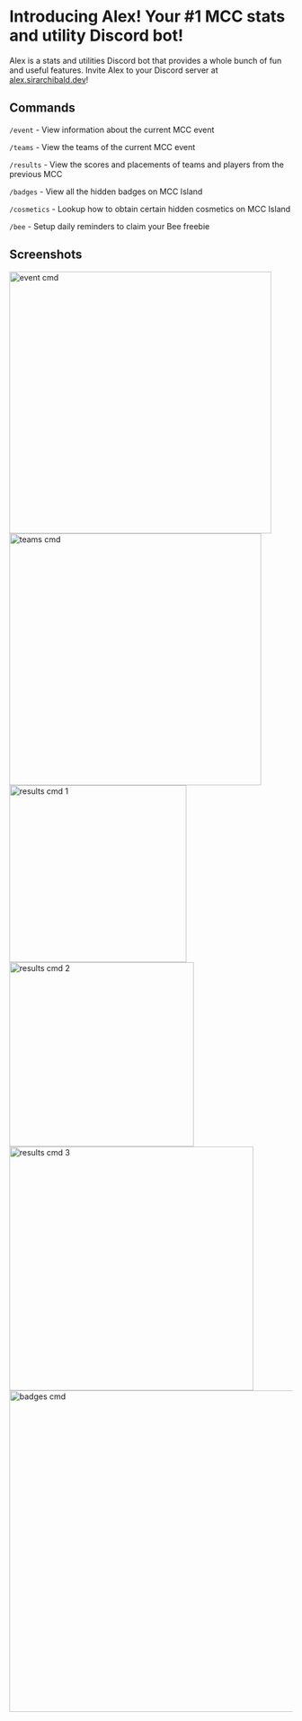 # Introducing Alex! Your #1 MCC stats and utility Discord bot!
Alex is a stats and utilities Discord bot that provides a whole bunch of fun and useful features. Invite Alex to your Discord server at [alex.sirarchibald.dev](https://alex.sirarchibald.dev)!

## Commands
`/event` - View information about the current MCC event

`/teams` - View the teams of the current MCC event

`/results` - View the scores and placements of teams and players from the previous MCC

`/badges` - View all the hidden badges on MCC Island

`/cosmetics` - Lookup how to obtain certain hidden cosmetics on MCC Island

`/bee` - Setup daily reminders to claim your Bee freebie

## Screenshots
<img width="466" alt="event cmd" src="https://github.com/SirArchibald97/alex/assets/43316918/04fa7569-4d7e-43c6-a9d7-3cd0930d234a">

<img width="448" alt="teams cmd" src="https://github.com/SirArchibald97/alex/assets/43316918/d3f3e1e9-63b3-4b6a-9ac1-aba6121c40e2">

<img width="315" alt="results cmd 1" src="https://github.com/SirArchibald97/alex/assets/43316918/088b3754-6fe0-4355-959b-fea1407f9137">

<img width="328" alt="results cmd 2" src="https://github.com/SirArchibald97/alex/assets/43316918/983049ee-c932-4ac5-9450-228a2b5446d8">

<img width="434" alt="results cmd 3" src="https://github.com/SirArchibald97/alex/assets/43316918/d10440a9-9d4f-4fbd-beb3-88ede2fe2820">

<img width="572" alt="badges cmd" src="https://github.com/SirArchibald97/alex/assets/43316918/02a37239-008d-4bbb-a3df-291734cd5393">
